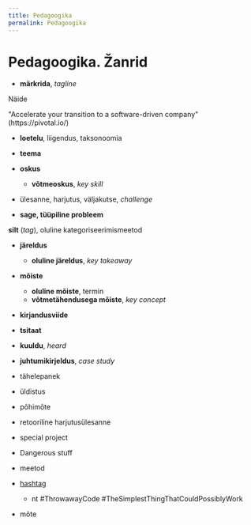 ```yaml
---
title: Pedagoogika
permalink: Pedagoogika
---
```


# Pedagoogika. Žanrid

- __märkrida__, _tagline_

<p class='tags'>Näide</p>
"Accelerate your transition to a software-driven company" (https://pivotal.io/) 

- __loetelu__, liigendus, taksonoomia

- __teema__

- __oskus__
  - __võtmeoskus__, _key skill_

- ülesanne, harjutus, väljakutse, _challenge_

- __sage, tüüpiline probleem__

__silt__ (_tag_), oluline kategoriseerimismeetod

- __järeldus__
  - __oluline järeldus__, _key takeaway_

- __mõiste__
  - __oluline mõiste__, termin
  - __võtmetähendusega mõiste__, _key concept_

- __kirjandusviide__

- __tsitaat__

- __kuuldu__, _heard_

- __juhtumikirjeldus__, _case study_

- tähelepanek

- üldistus

- põhimõte

- retooriline harjutusülesanne

- special project

- Dangerous stuff

- meetod

- [hashtag](https://en.wikipedia.org/wiki/Hashtag)
  - nt #ThrowawayCode #TheSimplestThingThatCouldPossiblyWork

- mõte